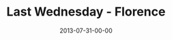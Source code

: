 ---
layout: message
category: message
series: "God Is ____"
title: "Last Wednesday - Florence"
date: 2013-07-31-00-00
message_id: 803
audio: "http://s3.amazonaws.com/crossroads-media/message/audio/073113-flo-lw.mp3"
audio-duration: "27:29"
description: "Terry talks about how God is a visionary."
video: "http://s3.amazonaws.com/crossroads-media/message/video/073113-flo-lw.mp4"
video-duration: "27:33"
video-image: "http://s3.amazonaws.com/crossroads-media/images/073113-flo-lw_still.jpg"
explicit: false
---